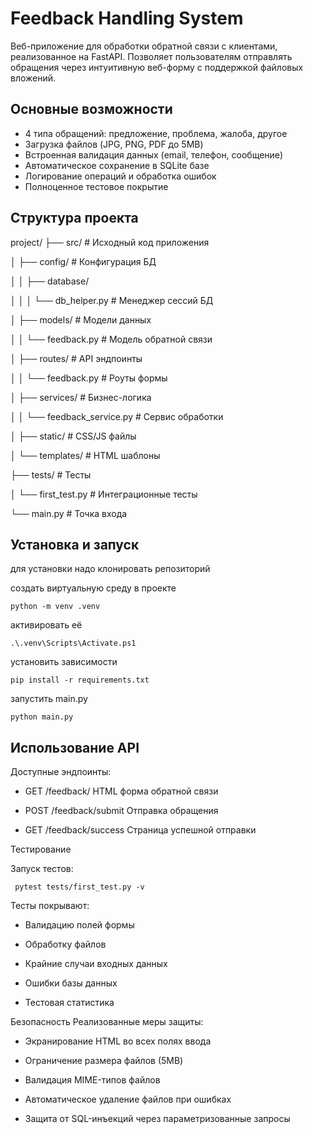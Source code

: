# Feedback Handling System 

Веб-приложение для обработки обратной связи с клиентами, реализованное на FastAPI. Позволяет пользователям отправлять обращения через интуитивную веб-форму с поддержкой файловых вложений.



## Основные возможности 

-  4 типа обращений: предложение, проблема, жалоба, другое
-  Загрузка файлов (JPG, PNG, PDF до 5MB)
-  Встроенная валидация данных (email, телефон, сообщение)
-  Автоматическое сохранение в SQLite базе
-  Логирование операций и обработка ошибок
-  Полноценное тестовое покрытие

## Структура проекта 
project/
├── src/ # Исходный код приложения

│ ├── config/  # Конфигурация БД

│ │ ├── database/

│ │ │ └── db_helper.py # Менеджер сессий БД

│ ├── models/ # Модели данных

│ │ └── feedback.py # Модель обратной связи

│ ├── routes/ # API эндпоинты

│ │ └── feedback.py # Роуты формы

│ ├── services/ # Бизнес-логика

│ │ └── feedback_service.py # Сервис обработки

│ ├── static/ # CSS/JS файлы

│ └── templates/ # HTML шаблоны

├── tests/ #  Тесты

│ └── first_test.py # Интеграционные тесты

└── main.py # Точка входа



## Установка и запуск 
для установки надо клонировать репозиторий

создать виртуальную среду в проекте
```
python -m venv .venv 
```
активировать её
```
.\.venv\Scripts\Activate.ps1
```

установить зависимости
```
pip install -r requirements.txt 
```
запустить main.py
```
python main.py
```

## Использование API 
Доступные эндпоинты:


  
  * GET	/feedback/	HTML форма обратной связи

  * POST	/feedback/submit	Отправка обращения

  * GET	/feedback/success	Страница успешной отправки

Тестирование 

Запуск тестов:
```
 pytest tests/first_test.py -v
```

Тесты покрывают:

* Валидацию полей формы

* Обработку файлов

* Крайние случаи входных данных

* Ошибки базы данных

* Тестовая статистика

Безопасность 
Реализованные меры защиты:

 * Экранирование HTML во всех полях ввода

 * Ограничение размера файлов (5MB)

 * Валидация MIME-типов файлов

 * Автоматическое удаление файлов при ошибках

 * Защита от SQL-инъекций через параметризованные запросы
